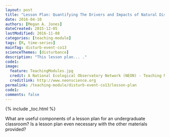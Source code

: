 ```yaml
---
layout: post
title: "Lesson Plan: Quantifying The Drivers and Impacts of Natural Disturbance Events – The 2013 Colorado Floods"
date: 2016-04-10
authors: [Megan A. Jones]
dateCreated: 2015-12-05
lastModified: 2016-11-08
categories: [teaching-module]
tags: [R, time-series]
mainTag: disturb-event-co13
scienceThemes: [disturbance]
description: "This lesson plan... ." 
code1:
image:
  feature: TeachingModules.jpg
  credit: A National Ecological Observatory Network (NEON) - Teaching Module
  creditlink: http://www.neonscience.org
permalink: /teaching-module/disturb-event-co13/lesson-plan
code1: 
comments: false
---
```


{% include _toc.html %}

What are useful components of a lesson plan for an undergraduate classroom? Is
a lesson plan even necessary with the other materials provided?
